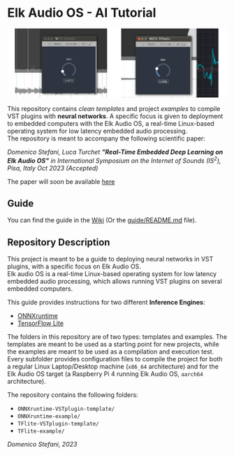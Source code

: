 # Elk Audio OS - AI Tutorial

![Alt text](screenshot.png)

This repository contains *clean templates* and project *examples* to compile VST plugins with **neural networks**. A specific focus is given to deployment to embedded computers with the Elk Audio OS, a real-time Linux-based operating system for low latency embedded audio processing.  
The repository is meant to accompany the following scientific paper:  
  
*Domenico Stefani, Luca Turchet **"Real-Time Embedded Deep Learning on Elk Audio OS"** in International Symposium on the Internet of Sounds (IS<sup>2</sup>), Pisa, Italy Oct 2023 (Accepted)*

The paper will soon be available [here](https://domenicostefani.com/phd_research.html#2023IS2-Guide)

## Guide
You can find the guide in the [Wiki](https://github.com/CIMIL/elk-audio-AI-tutorial/wiki) (Or the [guide/README.md](guide/README.md) file).

## Repository Description <a name = "about"></a>

This project is meant to be a guide to deploying neural networks in VST plugins, with a specific focus on Elk Audio OS.  
Elk audio OS is a real-time Linux-based operating system for low latency embedded audio processing, which allows running VST plugins on several embedded computers.

This guide provides instructions for two different **Inference Engines**:
 - [ONNXruntime](https://onnxruntime.ai/docs/)
 - [TensorFlow Lite](https://www.tensorflow.org/lite)

The folders in this repository are of two types: templates and examples.
The templates are meant to be used as a starting point for new projects, while the examples are meant to be used as a compilation and execution test.
Every subfolder provides configuration files to compile the project for both a regular Linux Laptop/Desktop machine (`x86_64` architecture) and for the Elk Audio OS target (a Raspberry Pi 4 running Elk Audio OS, `aarch64` architecture).

The repository contains the following folders:
 - `ONNXruntime-VSTplugin-template/`
 - `ONNXruntime-example/`
 - `TFlite-VSTplugin-template/`
 - `TFlite-example/`

  
*Domenico Stefani, 2023*
